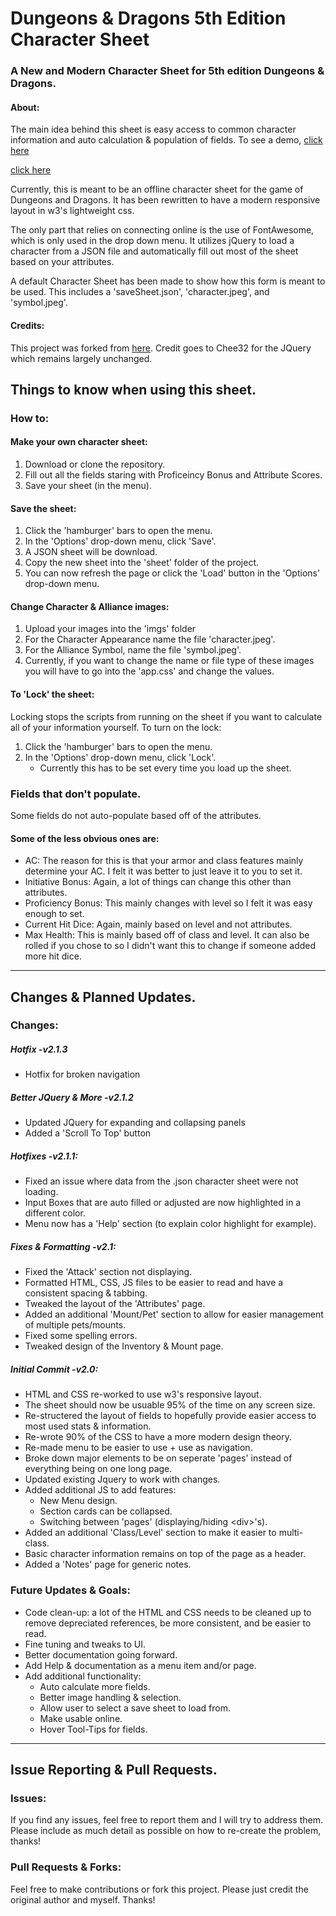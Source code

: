 # Dungeons & Dragons 5th Edition Character Sheet
### A New and Modern Character Sheet for 5th edition Dungeons & Dragons.
#### About:
The main idea behind this sheet is easy access to common character information and auto calculation & population of fields. To see a demo, [click here](https://lckynmbrsvn.github.io/DnD-5e-Character-Sheet/) 

[click here](https://VMGelo.github.io/DnD-5e-FolhaPersonagem/) 

Currently, this is meant to be an offline character sheet for the game of Dungeons and Dragons. It has been rewritten to have a modern responsive layout in w3's lightweight css.

The only part that relies on connecting online is the use of FontAwesome, which is only used in the drop down menu. It utilizes jQuery to load a character from a JSON file and automatically fill out most of the sheet based on your attributes. 

A default Character Sheet has been made to show how this form is meant to be used.  This includes a 'saveSheet.json', 'character.jpeg', and 'symbol.jpeg'. 

#### Credits:
This project was forked from [here](https://github.com/Chee32/5e-Character-Sheet). Credit goes to Chee32 for the JQuery which remains largely unchanged.

## Things to know when using this sheet.
### How to:
#### Make your own character sheet: 
1. Download or clone the repository.
2. Fill out all the fields staring with Proficeincy Bonus and Attribute Scores.
3. Save your sheet (in the menu).

#### Save the sheet:
1. Click the 'hamburger' bars to open the menu.
2. In the 'Options' drop-down menu, click 'Save'.
3. A JSON sheet will be download.
4. Copy the new sheet into the 'sheet' folder of the project.
5. You can now refresh the page or click the 'Load' button in the 'Options' drop-down menu.

#### Change Character & Alliance images:
1. Upload your images into the 'imgs' folder
2. For the Character Appearance name the file 'character.jpeg'.
3. For the Alliance Symbol, name the file 'symbol.jpeg'.
4. Currently, if you want to change the name or file type of these images you will have to go into the 'app.css' and change the values.

#### To 'Lock' the sheet:
Locking stops the scripts from running on the sheet if you want to calculate all of your information yourself.
To turn on the lock:
1. Click the 'hamburger' bars to open the menu.
2. In the 'Options' drop-down menu, click 'Lock'.
    - Currently this has to be set every time you load up the sheet.

### Fields that don't populate.
Some fields do not auto-populate based off of the attributes. 
#### Some of the less obvious ones are:
- AC: The reason for this is that your armor and class features mainly determine your AC. I felt it was better to just leave it to you to set it.
- Initiative Bonus: Again, a lot of things can change this other than attributes.
- Proficiency Bonus: This mainly changes with level so I felt it was easy enough to set.
- Current Hit Dice: Again, mainly based on level and not attributes.
- Max Health: This is mainly based off of class and level. It can also be rolled if you chose to so I didn't want this to change if someone added more hit dice.

---

## Changes & Planned Updates.
### Changes:
##### Hotfix -v2.1.3
- Hotfix for broken navigation
##### Better JQuery & More -v2.1.2
- Updated JQuery for expanding and collapsing panels
- Added a 'Scroll To Top' button
##### Hotfixes -v2.1.1:
- Fixed an issue where data from the .json character sheet were not loading.
- Input Boxes that are auto filled or adjusted are now highlighted in a different color.
- Menu now has a 'Help' section (to explain color highlight for example).
##### Fixes & Formatting -v2.1:
- Fixed the 'Attack' section not displaying.
- Formatted HTML, CSS, JS files to be easier to read and have a consistent spacing & tabbing.
- Tweaked the layout of the 'Attributes' page.
- Added an additional 'Mount/Pet' section to allow for easier management of multiple pets/mounts.
- Fixed some spelling errors.
- Tweaked design of the Inventory & Mount page.
##### Initial Commit -v2.0:
- HTML and CSS re-worked to use w3's responsive layout.
- The sheet should now be usuable 95% of the time on any screen size.
- Re-structered the layout of fields to hopefully provide easier access to most used stats & information.
- Re-wrote 90% of the CSS to have a more modern design theory.
- Re-made menu to be easier to use + use as navigation.
- Broke down major elements to be on seperate 'pages' instead of everything being on one long page.
- Updated existing Jquery to work with changes.
- Added additional JS to add features:
    - New Menu design.
    - Section cards can be collapsed.
    - Switching between 'pages' (displaying/hiding \<div>'s).
- Added an additional 'Class/Level' section to make it easier to multi-class.
- Basic character information remains on top of the page as a header.
- Added a 'Notes' page for generic notes.

### Future Updates & Goals:
- Code clean-up: a lot of the HTML and CSS needs to be cleaned up to remove depreciated references, be more consistent, and be easier to read.
- Fine tuning and tweaks to UI.
- Better documentation going forward.
- Add Help & documentation as a menu item and/or page.
- Add additional functionality:
    - Auto calculate more fields.
    - Better image handling & selection.
    - Allow user to select a save sheet to load from.
    - Make usable online.
    - Hover Tool-Tips for fields.

---

## Issue Reporting & Pull Requests.
### Issues:
If you find any issues, feel free to report them and I will try to address them. Please include as much detail as possible on how to re-create the problem, thanks!

### Pull Requests & Forks:
Feel free to make contributions or fork this project. Please just credit the original author and myself. Thanks!
